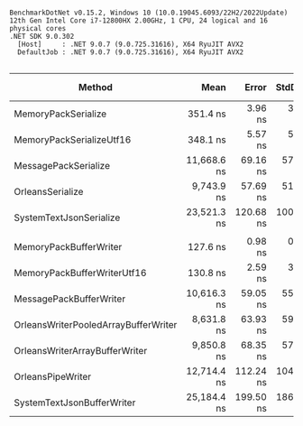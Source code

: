```

BenchmarkDotNet v0.15.2, Windows 10 (10.0.19045.6093/22H2/2022Update)
12th Gen Intel Core i7-12800HX 2.00GHz, 1 CPU, 24 logical and 16 physical cores
.NET SDK 9.0.302
  [Host]     : .NET 9.0.7 (9.0.725.31616), X64 RyuJIT AVX2
  DefaultJob : .NET 9.0.7 (9.0.725.31616), X64 RyuJIT AVX2


```
| Method                               | Mean        | Error     | StdDev    | Ratio  | RatioSD | Gen0   | Allocated | Alloc Ratio |
|------------------------------------- |------------:|----------:|----------:|-------:|--------:|-------:|----------:|------------:|
| MemoryPackSerialize                  |    351.4 ns |   3.96 ns |   3.30 ns |   1.00 |    0.01 | 0.9170 |   12032 B |        1.00 |
| MemoryPackSerializeUtf16             |    348.1 ns |   5.57 ns |   5.21 ns |   0.99 |    0.02 | 0.9170 |   12032 B |        1.00 |
| MessagePackSerialize                 | 11,668.6 ns |  69.16 ns |  57.75 ns |  33.21 |    0.34 | 1.2207 |   16032 B |        1.33 |
| OrleansSerialize                     |  9,743.9 ns |  57.69 ns |  51.14 ns |  27.73 |    0.29 | 1.2970 |   17032 B |        1.42 |
| SystemTextJsonSerialize              | 23,521.3 ns | 120.68 ns | 100.77 ns |  66.95 |    0.67 | 2.7161 |   35521 B |        2.95 |
|                                      |             |           |           |        |         |        |           |             |
| MemoryPackBufferWriter               |    127.6 ns |   0.98 ns |   0.87 ns |   1.00 |    0.01 |      - |         - |          NA |
| MemoryPackBufferWriterUtf16          |    130.8 ns |   2.59 ns |   3.80 ns |   1.03 |    0.03 |      - |         - |          NA |
| MessagePackBufferWriter              | 10,616.3 ns |  59.05 ns |  55.24 ns |  83.23 |    0.69 |      - |         - |          NA |
| OrleansWriterPooledArrayBufferWriter |  8,631.8 ns |  63.93 ns |  59.80 ns |  67.67 |    0.63 |      - |         - |          NA |
| OrleansWriterArrayBufferWriter       |  9,850.8 ns |  68.35 ns |  57.07 ns |  77.22 |    0.67 |      - |         - |          NA |
| OrleansPipeWriter                    | 12,714.4 ns | 112.24 ns | 104.99 ns |  99.67 |    1.03 | 0.0305 |     480 B |          NA |
| SystemTextJsonBufferWriter           | 25,184.4 ns | 199.50 ns | 186.61 ns | 197.43 |    1.92 | 2.4719 |   32312 B |          NA |
